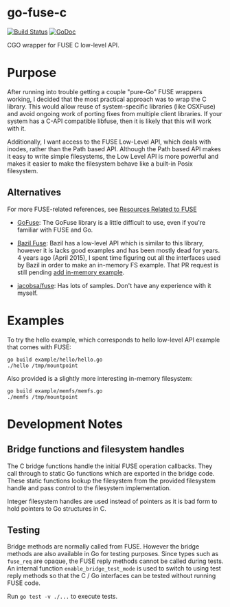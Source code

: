 go-fuse-c
=========

[![Build Status](https://gitlab.com/paddlesteamer/go-fuse-c/badges/master/pipeline.svg)](https://gitlab.com/paddlesteamer/go-fuse-c/pipelines)
[![GoDoc](https://godoc.org/github.com/paddlesteamer/go-fuse-c?status.svg)](http://godoc.org/github.com/paddlesteamer/go-fuse-c/fuse)

CGO wrapper for FUSE C low-level API.

# Purpose

After running into trouble getting a couple "pure-Go" FUSE wrappers working, I
decided that the most practical approach was to wrap the C library.  This would
allow reuse of system-specific libraries (like OSXFuse) and avoid ongoing work
of porting fixes from multiple client libraries.  If your system has a C-API
compatible libfuse, then it is likely that this will work with it.

Additionally, I want access to the FUSE Low-Level API, which deals with inodes,
rather than the Path based API.  Although the Path based API makes it easy to
write simple filesystems, the Low Level API is more powerful and makes it easier
to make the filesystem behave like a built-in Posix filesystem.

## Alternatives

For more FUSE-related references, see [Resources Related to FUSE](https://github.com/koding/awesome-fuse-fs)

* [GoFuse](https://github.com/hanwen/go-fuse): The GoFuse library is a little
difficult to use, even if you're familiar with FUSE and Go.

* [Bazil Fuse](https://github.com/bazil/fuse): Bazil has a low-level API which
is similar to this library, however it is lacks good examples and has been
mostly dead for years.  4 years ago (April 2015), I spent time figuring out all
the interfaces used by Bazil in order to make an in-memory FS example.  That PR
request is still pending [add in-memory example](https://github.com/bazil/fuse/pull/83).

* [jacobsa/fuse](https://github.com/jacobsa/fuse): Has lots of samples. Don't
 have any experience with it myself.

# Examples

To try the hello example, which corresponds to hello low-level API example
that comes with FUSE:

````
go build example/hello/hello.go
./hello /tmp/mountpoint
````

Also provided is a slightly more interesting in-memory filesystem:

````
go build example/memfs/memfs.go
./memfs /tmp/mountpoint
````

# Development Notes

## Bridge functions and filesystem handles

The C bridge functions handle the initial FUSE operation callbacks.  They call
through to static Go functions which are exported in the bridge code.  These
static functions lookup the filesystem from the provided filesystem handle and
pass control to the filesystem implementation.

Integer filesystem handles are used instead of pointers as it is bad form to
hold pointers to Go structures in C.

## Testing

Bridge methods are normally called from FUSE.  However the bridge methods are
also available in Go for testing purposes.  Since types such as `fuse_req` are
opaque, the FUSE reply methods cannot be called during tests.  An internal
function `enable_bridge_test_mode` is used to switch to using test reply methods
so that the C / Go interfaces can be tested without running FUSE code.

Run `go test -v ./...` to execute tests.
